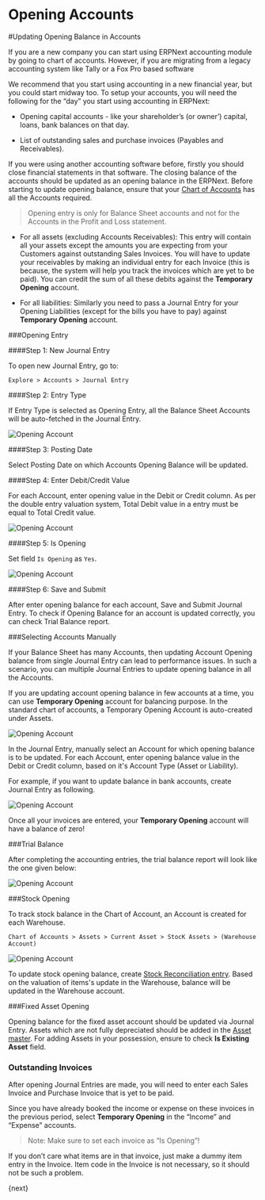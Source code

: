 # Opening Accounts

#Updating Opening Balance in Accounts

If you are a new company you can start using ERPNext accounting module by going to chart of accounts. However, if you are migrating from a legacy accounting system like Tally or a Fox Pro based software

We recommend that you start using accounting in a new financial year, but you could start midway too. To setup your accounts, you will need the following for the “day” you start using accounting in ERPNext:

* Opening capital accounts - like your shareholder’s (or owner’) capital, loans, bank balances on that day.

* List of outstanding sales and purchase invoices (Payables and Receivables).

If you were using another accounting software before, firstly you should close financial statements in that software. The closing balance of the accounts should be updated as an opening balance in the ERPNext. Before starting to update opening balance, ensure that your [Chart of Accounts](/docs/user/manual/en/accounts/chart-of-accounts.html) has all the Accounts required.

> Opening entry is only for Balance Sheet accounts and not for the Accounts in the Profit and Loss statement.

  * For all assets (excluding Accounts Receivables): This entry will contain all your assets except the amounts you are expecting from your Customers against outstanding Sales Invoices. You will have to update your receivables by making an individual entry for each Invoice (this is because, the system will help you track the invoices which are yet to be paid). You can credit the sum of all these debits against the **Temporary Opening** account.
  
  * For all liabilities: Similarly you need to pass a Journal Entry for your Opening Liabilities (except for the bills you have to pay) against **Temporary Opening** account.

###Opening Entry

####Step 1: New Journal Entry

To open new Journal Entry, go to:

`Explore > Accounts > Journal Entry`

####Step 2: Entry Type

If Entry Type is selected as Opening Entry, all the Balance Sheet Accounts will be auto-fetched in the Journal Entry.

<img class="screenshot" alt="Opening Account" src="/docs/assets/img/accounts/opening-account-1.png">

####Step 3: Posting Date

Select Posting Date on which Accounts Opening Balance will be updated.

####Step 4: Enter Debit/Credit Value

For each Account, enter opening value in the Debit or Credit column. As per the double entry valuation system, Total Debit value in a entry must be equal to Total Credit value.

<img class="screenshot" alt="Opening Account" src="/docs/assets/img/accounts/opening-6.png">

####Step 5: Is Opening

Set field `Is Opening` as `Yes`.

<img class="screenshot" alt="Opening Account" src="/docs/assets/img/accounts/opening-3.png">

####Step 6: Save and Submit

After enter opening balance for each account, Save and Submit Journal Entry. To check if Opening Balance for an account is updated correctly, you can check Trial Balance report.

###Selecting Accounts Manually

If your Balance Sheet has many Accounts, then updating Account Opening balance from single Journal Entry can lead to performance issues. In such a scenario, you can multiple Journal Entries to update opening balance in all the Accounts.

If you are updating account opening balance in few accounts at a time, you can use **Temporary Opening** account for balancing purpose. In the standard chart of accounts, a Temporary Opening Account is auto-created under Assets.

<img class="screenshot" alt="Opening Account" src="/docs/assets/img/accounts/opening-7.png">

In the Journal Entry, manually select an Account for which opening balance is to be updated. For each Account, enter opening balance value in the Debit or Credit column, based on it's Account Type (Asset or Liability).

For example, if you want to update balance in bank accounts, create Journal Entry as following.

<img class="screenshot" alt="Opening Account" src="/docs/assets/img/accounts/opening-2.png">

Once all your invoices are entered, your **Temporary Opening** account will have a balance of zero!

###Trial Balance

After completing the accounting entries, the trial balance report will look like the one given below:

<img class="screenshot" alt="Opening Account" src="/docs/assets/img/accounts/opening-4.png">

###Stock Opening

To track stock balance in the Chart of Account, an Account is created for each Warehouse.

`Chart of Accounts > Assets > Current Asset > StocK Assets > (Warehouse Account)`

<img class="screenshot" alt="Opening Account" src="/docs/assets/img/accounts/opening-5.png">

To update stock opening balance, create [Stock Reconciliation entry](/docs/user/manual/en/stock/opening-stock.html). Based on the valuation of items's update in the Warehouse, balance will be updated in the Warehouse account.

###Fixed Asset Opening

Opening balance for the fixed asset account should be updated via Journal Entry. Assets which are not fully depreciated should be added in the [Asset master](/docs/user/manual/en/accounts/managing-fixed-assets.html). For adding Assets in your possession, ensure to check **Is Existing Asset** field.

### Outstanding Invoices

After opening Journal Entries are made, you will need to enter each Sales Invoice and Purchase Invoice that is yet to be paid.

Since you have already booked the income or expense on these invoices in the previous period, select **Temporary Opening** in the “Income” and “Expense” accounts.

> Note: Make sure to set each invoice as “Is Opening”!

If you don’t care what items are in that invoice, just make a dummy item entry in the Invoice. Item code in the Invoice is not necessary, so it should not be such a problem.

{next}
